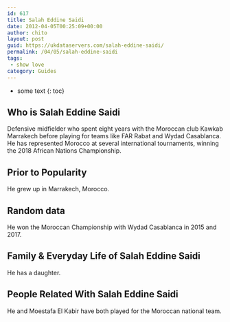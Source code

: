 ```yaml
---
id: 617
title: Salah Eddine Saidi
date: 2012-04-05T00:25:09+00:00
author: chito
layout: post
guid: https://ukdataservers.com/salah-eddine-saidi/
permalink: /04/05/salah-eddine-saidi
tags:
 - show love
category: Guides
---
```


* some text
{: toc}
          
          
## Who is  Salah Eddine Saidi
                  
                  
                  
Defensive midfielder who spent eight years with the Moroccan club Kawkab Marrakech before playing for teams like FAR Rabat and Wydad Casablanca. He has represented Morocco at several international tournaments, winning the 2018 African Nations Championship. 
                  
                
                
                
## Prior to Popularity 
                  
                  
                  
He grew up in Marrakech, Morocco. 
                  
                
                
                
## Random data 
                  
                  
                  
He won the Moroccan Championship with Wydad Casablanca in 2015 and 2017.
                  
                
                
                
## Family & Everyday Life of Salah Eddine Saidi
                  
                  
                  
He has a daughter. 
                  
                
                
                
## People Related With  Salah Eddine Saidi
                  
                  
                  
He and Moestafa El Kabir have both played for the Moroccan national team. 
                  
                
              
            
          
          
          
    
    
  
